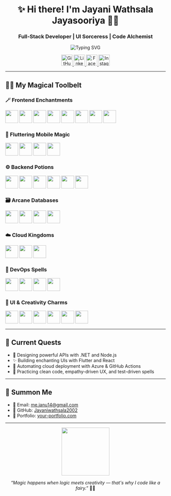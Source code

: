 <h1 align="center">✨ Hi there! I'm Jayani Wathsala Jayasooriya 🧚‍♀️</h1>
<h3 align="center">Full-Stack Developer | UI Sorceress | Code Alchemist</h3>

<p align="center">
  <img src="https://readme-typing-svg.demolab.com?font=Fira+Code&pause=1000&color=F78DFF&center=true&vCenter=true&multiline=true&width=435&lines=Turning+pixels+into+experiences...;Crafting+code+with+a+touch+of+magic" alt="Typing SVG" />
</p>

<!-- 🌐 Social Links -->
<p align="center">
  <a href="https://github.com/Jayaniwathsala2002" target="_blank">
    <img src="https://cdn.jsdelivr.net/gh/devicons/devicon/icons/github/github-original.svg" width="35" alt="GitHub" />
  </a>
  <a href="https://www.linkedin.com/in/janu14/" target="_blank">
    <img src="https://cdn.jsdelivr.net/gh/devicons/devicon/icons/linkedin/linkedin-original.svg" width="35" alt="LinkedIn" />
  </a>
  <a href="https://www.facebook.com/jayani.wathsala.jayasooriya" target="_blank">
    <img src="https://upload.wikimedia.org/wikipedia/commons/1/1b/Facebook_icon.svg" width="35" alt="Facebook" />
  </a>
  <a href="https://www.instagram.com/ms.jayani_/" target="_blank">
    <img src="https://upload.wikimedia.org/wikipedia/commons/a/a5/Instagram_icon.png" width="35" alt="Instagram" />
  </a>
</p>

---

## 🧚‍♀️ My Magical Toolbelt

### 🪄 Frontend Enchantments
<p>
  <img src="https://cdn.jsdelivr.net/gh/devicons/devicon/icons/html5/html5-original.svg" width="40" />
  <img src="https://cdn.jsdelivr.net/gh/devicons/devicon/icons/css3/css3-original.svg" width="40" />
  <img src="https://cdn.jsdelivr.net/gh/devicons/devicon/icons/javascript/javascript-original.svg" width="40" />
  <img src="https://cdn.jsdelivr.net/gh/devicons/devicon/icons/typescript/typescript-original.svg" width="40" />
  <img src="https://cdn.jsdelivr.net/gh/devicons/devicon/icons/react/react-original.svg" width="40" />
  <img src="https://cdn.jsdelivr.net/gh/devicons/devicon/icons/angularjs/angularjs-original.svg" width="40" />
  <img src="https://cdn.jsdelivr.net/gh/devicons/devicon/icons/sass/sass-original.svg" width="40" />
  <img src="https://cdn.jsdelivr.net/gh/devicons/devicon/icons/bootstrap/bootstrap-original.svg" width="40" />
</p>

### 📱 Fluttering Mobile Magic
<p>
  <img src="https://cdn.jsdelivr.net/gh/devicons/devicon/icons/flutter/flutter-original.svg" width="40" />
  <img src="https://cdn.jsdelivr.net/gh/devicons/devicon/icons/dart/dart-original.svg" width="40" />
  <img src="https://cdn.jsdelivr.net/gh/devicons/devicon/icons/android/android-original.svg" width="40" />
  <img src="https://cdn.jsdelivr.net/gh/devicons/devicon/icons/kotlin/kotlin-original.svg" width="40" />
</p>

### ⚙️ Backend Potions
<p>
  <img src="https://cdn.jsdelivr.net/gh/devicons/devicon/icons/dotnetcore/dotnetcore-original.svg" width="40" />
  <img src="https://cdn.jsdelivr.net/gh/devicons/devicon/icons/csharp/csharp-original.svg" width="40" />
  <img src="https://cdn.jsdelivr.net/gh/devicons/devicon/icons/nodejs/nodejs-original.svg" width="40" />
  <img src="https://cdn.jsdelivr.net/gh/devicons/devicon/icons/java/java-original.svg" width="40" />
  <img src="https://cdn.jsdelivr.net/gh/devicons/devicon/icons/express/express-original.svg" width="40" />
  <img src="https://cdn.jsdelivr.net/gh/devicons/devicon/icons/graphql/graphql-plain.svg" width="40" />
</p>

### 🗃️ Arcane Databases
<p>
  <img src="https://cdn.jsdelivr.net/gh/devicons/devicon/icons/mysql/mysql-original.svg" width="40" />
  <img src="https://cdn.jsdelivr.net/gh/devicons/devicon/icons/mongodb/mongodb-original.svg" width="40" />
  <img src="https://cdn.jsdelivr.net/gh/devicons/devicon/icons/firebase/firebase-plain.svg" width="40" />
  <img src="https://cdn.jsdelivr.net/gh/devicons/devicon/icons/postgresql/postgresql-original.svg" width="40" />
</p>

### ☁️ Cloud Kingdoms
<p>
  <img src="https://cdn.jsdelivr.net/gh/devicons/devicon/icons/azure/azure-original.svg" width="40" />
  <img src="https://cdn.jsdelivr.net/gh/devicons/devicon/icons/netlify/netlify-original.svg" width="40" />
  <img src="https://cdn.jsdelivr.net/gh/devicons/devicon/icons/vercel/vercel-original.svg" width="40" />
</p>

### 🔧 DevOps Spells
<p>
  <img src="https://cdn.jsdelivr.net/gh/devicons/devicon/icons/docker/docker-original.svg" width="40" />
  <img src="https://cdn.jsdelivr.net/gh/devicons/devicon/icons/github/github-original.svg" width="40" />
  <img src="https://cdn.jsdelivr.net/gh/devicons/devicon/icons/gitlab/gitlab-original.svg" width="40" />
  <img src="https://cdn.jsdelivr.net/gh/devicons/devicon/icons/githubactions/githubactions-original.svg" width="40" />
</p>

### 🎨 UI & Creativity Charms
<p>
  <img src="https://cdn.jsdelivr.net/gh/devicons/devicon/icons/figma/figma-original.svg" width="40" />
  <img src="https://cdn.jsdelivr.net/gh/devicons/devicon/icons/photoshop/photoshop-plain.svg" width="40" />
  <img src="https://cdn.jsdelivr.net/gh/devicons/devicon/icons/jira/jira-original.svg" width="40" />
  <img src="https://cdn.jsdelivr.net/gh/devicons/devicon/icons/postman/postman-original.svg" width="40" />
  <img src="https://cdn.jsdelivr.net/gh/devicons/devicon/icons/slack/slack-original.svg" width="40" />
  <img src="https://cdn.jsdelivr.net/gh/devicons/devicon/icons/trello/trello-plain.svg" width="40" />
</p>

---

## 🌟 Current Quests

- 🧪 Designing powerful APIs with .NET and Node.js  
- ✨ Building enchanting UIs with Flutter and React  
- 🚀 Automating cloud deployment with Azure & GitHub Actions  
- 🌈 Practicing clean code, empathy-driven UX, and test-driven spells  

---

## 💌 Summon Me

- 📧 Email: me.janu14@gmail.com  
- 🐙 GitHub: [Jayaniwathsala2002](https://github.com/Jayaniwathsala2002)  
- 🔗 Portfolio: [your-portfolio.com](https://your-portfolio.com)

---

<p align="center">
  <img src="https://media.giphy.com/media/v1.Y2lkPTc5MGI3NjExODVhN2VwcW8zM3kwYndkZnA3aDlnYm1vbXk4aXljazhhZWIwdmV6biZlcD12MV9naWZzX3NlYXJjaCZjdD1n/bGgsc5mWoryfgKBx1u/giphy.gif" height="150" />
</p>

<p align="center">
  <em>“Magic happens when logic meets creativity — that's why I code like a fairy.”</em> 🧚‍♀️
</p>
